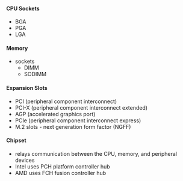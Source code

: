#### CPU Sockets
- BGA
- PGA
- LGA

#### Memory
- sockets
	- DIMM
	- SODIMM

#### Expansion Slots
- PCI (peripheral component interconnect)
- PCI-X (peripheral component interconnect extended)
- AGP (accelerated graphics port)
- PCIe (peripheral component interconnect express)
- M.2 slots - next generation form factor (NGFF)

#### Chipset
- relays communication between the CPU, memory, and peripheral devices
- Intel uses PCH platform controller hub
- AMD uses FCH fusion controller hub